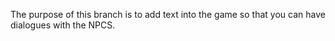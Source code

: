 The purpose of this branch is to add text into the game so that you can have dialogues with the NPCS.